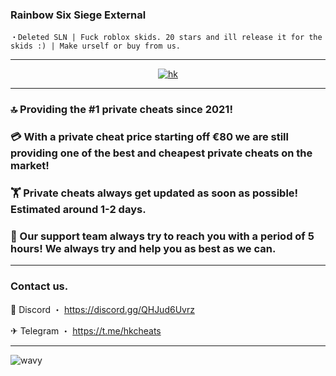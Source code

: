 ###  Rainbow Six Siege External
```sh-session
・Deleted SLN | Fuck roblox skids. 20 stars and ill release it for the skids :) | Make urself or buy from us.
```
***


  <p align="center">
    <a href="https://discord.com/users/200116071640989696">
        <img title="hk" alt="hk" src="https://discord.c99.nl/widget/theme-1/200116071640989696.png"/>
    </a>
</p>

***
### 🔝 Providing the #1 private cheats since 2021! 


### 💳 With a private cheat price starting off €80 we are still providing one of the best and cheapest private cheats on the market!

### 🏋️ Private cheats always get updated as soon as possible! Estimated around 1-2 days.

### 💬 Our support team always try to reach you with a period of 5 hours! We always try and help you as best as we can.

***
###  Contact us.

 💬 Discord ・ https://discord.gg/QHJud6Uvrz

 ✈ Telegram ・ https://t.me/hkcheats
 ***

![wavy](https://user-images.githubusercontent.com/107756040/194137406-242f5744-b56b-4f91-8f6b-80dd4f1b70b6.png)





 


